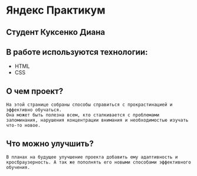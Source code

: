 # Яндекс Практикум

## Студент Куксенко Диана

## В работе используются технологии:

- HTML
- CSS

## О чем проект?

```
На этой странице собраны способы справиться с прокрастинацией и эффективно обучаться.
Она может быть полезна всем, кто сталкивается с проблемами запоминания, нарушения концентрации внимания и необходимостью изучать что-то новое.
```

## Что можно улучшить?

```
В планах на будущее улучшение проекта добавить ему адаптивность и кросбраузерность. А так же пополнять его новыми способами эффективного обучения.
```
